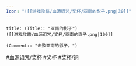```yaml
---
Icon: "![[游戏攻略/血源诅咒/奖杯/亚南的影子.png|30]]"
---
```

```ad-common-bronze-trophy
title: (Title:: "亚南的影子")
![[游戏攻略/血源诅咒/奖杯/亚南的影子.png|100]]

(Comment:: "击败亚南的影子。")
```

#血源诅咒/奖杯 #奖杯 #奖杯/铜
